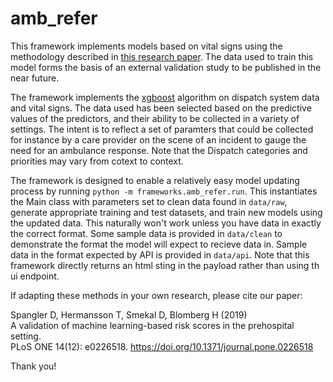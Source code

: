 # amb_refer

This framework implements models based on vital signs using the methodology described in [this research paper](https://journals.plos.org/plosone/article?id=10.1371/journal.pone.0226518). The data used to train this model forms the basis of an external validation study to be published in the near future.

The framework implements the [xgboost](https://xgboost.readthedocs.io/en/latest/) algorithm on dispatch system data and vital signs. The data used has been selected based on the predictive values of the predictors, and their ability to be collected in a variety of settings. The intent is to reflect a set of paramters that could be collected for instance by a care provider on the scene of an incident to gauge the need for an ambulance response. Note that the Dispatch categories and priorities may vary from cotext to context.

The framework is designed to enable a relatively easy model updating process by running `python -m frameworks.amb_refer.run`. This instantiates the Main class with parameters set to clean data found in `data/raw`, generate appropriate training and test datasets, and train new models using the updated data. This naturally won't work unless you have data in exactly the correct format. Some sample data is provided in `data/clean` to demonstrate the format the model will expect to recieve data in. Sample data in the format expected by API is provided in `data/api`. Note that this framework directly returns an html sting in the payload rather than using th ui endpoint.

If adapting these methods in your own research, please cite our paper:

Spangler D, Hermansson T, Smekal D, Blomberg H (2019)  
A validation of machine learning-based risk scores in the prehospital setting.  
PLoS ONE 14(12): e0226518. https://doi.org/10.1371/journal.pone.0226518  

Thank you!
